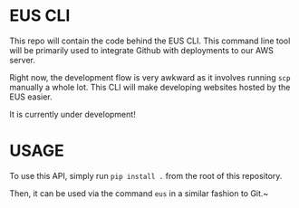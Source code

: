 # EUS CLI

This repo will contain the code behind the EUS CLI. This command line tool will be primarily used to integrate Github with deployments to our AWS server.

Right now, the development flow is very awkward as it involves running `scp` manually a whole lot. This CLI will make developing websites hosted by the EUS easier.

It is currently under development!

# USAGE

To use this API, simply run `pip install .` from the root of this repository.

Then, it can be used via the command `eus` in a similar fashion to Git.~
